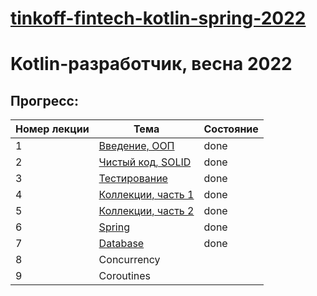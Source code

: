 # [tinkoff-fintech-kotlin-spring-2022](https://fintech.tinkoff.ru/study/fintech/kotlin/)

# Kotlin-разработчик, весна 2022

## Прогресс:

| Номер лекции | Тема                                  | Состояние |
|---|---------------------------------------|---|
|1| [Введение, ООП](tasks/task01.md)      |done|
|2| [Чистый код, SOLID](https://github.com/dmitrynoskov/tinkoff-fintech-refactoring-task)                 |done|
|3| [Тестирование](tasks/task03.md)       |done|
|4| [Коллекции, часть 1](tasks/task04.md) |done|
|5| [Коллекции, часть 2](tasks/task05.md) |done|
|6| [Spring](tasks/task06.md)             |done|
|7| [Database](tasks/task07.md)           |done|
|8| Concurrency                           ||
|9| Coroutines                            ||
